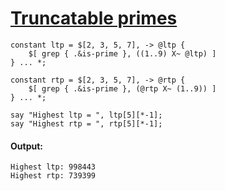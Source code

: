 [1]: http://rosettacode.org/wiki/Truncatable_primes

# [Truncatable primes][1]

```perl6
constant ltp = $[2, 3, 5, 7], -> @ltp {
    $[ grep { .&is-prime }, ((1..9) X~ @ltp) ]
} ... *;
 
constant rtp = $[2, 3, 5, 7], -> @rtp {
    $[ grep { .&is-prime }, (@rtp X~ (1..9)) ]
} ... *;
 
say "Highest ltp = ", ltp[5][*-1];
say "Highest rtp = ", rtp[5][*-1];
```

#### Output:
```
Highest ltp: 998443
Highest rtp: 739399
```